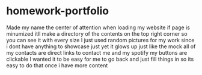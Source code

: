 # homework-portfolio
Made my name the center of attention when loading my website 
if page is minumized itll make a directory of the contents on the top right corner so you can see it with every size
I just used random pictures for my work since i dont have anything to showcase just yet 
it glows up just like the mock 
all of my contacts are direct links to contact me 
and my spotify 
my buttons are clickable 
I wanted it to be easy for me to go back and just fill things in so its easy to do that once i have more content
